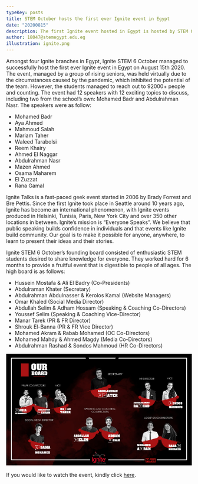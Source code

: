 ```yaml
---
typeKey: posts
title: STEM October hosts the first ever Ignite event in Egypt
date: "20200815"
description: The first Ignite event hosted in Egypt is hosted by STEM October.
author: 18047@stemegypt.edu.eg
illustration: ignite.png
---
```


Amongst four Ignite branches in Egypt, Ignite STEM 6 October managed to successfully host the first ever Ignite event in Egypt on August 15th 2020. The event, managed by a group of rising seniors, was held virtually due to the circumstances caused by the pandemic, which inhibited the potential of the team. However, the students managed to reach out to 92000+ people and counting. The event had 12 speakers with 12 exciting topics to discuss, including two from the school’s own: Mohamed Badr and Abdulrahman Nasr. The speakers were as follow:

- Mohamed Badr
- Aya Ahmed
- Mahmoud Salah
- Mariam Taher
- Waleed Tarabolsi
- Reem Khairy
- Ahmed El Naggar
- Abdulrahman Nasr
- Mazen Ahmed
- Osama Maharem
- El Zuzzat
- Rana Gamal

Ignite Talks is a fast-paced geek event started in 2006 by Brady Forrest and Bre Pettis. Since the first Ignite took place in Seattle around 10 years ago, Ignite has become an international phenomenon, with Ignite events produced in Helsinki, Tunisia, Paris, New York City and over 350 other locations in between.
Ignite’s mission is “Everyone Speaks”. We believe that public speaking builds confidence in individuals and that events like Ignite build community. Our goal is to make it possible for anyone, anywhere, to learn to present their ideas and their stories.

Ignite STEM 6 October’s founding board consisted of enthusiastic STEM students desired to share knowledge for everyone. They worked hard for 6 months to provide a fruitful event that is digestible to people of all ages. The high board is as follows:

- Hussein Mostafa & Ali El Badry (Co-Presidents)
- Abdulraman Khater (Secretary)
- Abdulrahman Abdulnasser & Kerolos Kamal (Website Managers)
- Omar Khaled (Social Media Director)
- Abdullah Selim & Adham Hossam (Speaking & Coaching Co-Directors)
- Youssef Selim (Speaking & Coaching Vice-Director)
- Manar Tarek (PR & FR Director)
- Shrouk El-Banna (PR & FR Vice Director)
- Mohamed Akram & Rabab Mohamed (OC Co-Directors)
- Mohamed Mahdy & Ahmed Magdy (Media Co-Directors)
- Abdulrahman Rashad & Sondos Mahmoud (HR Co-Directors)

![The Ignite Team High Board](igniteboard.png "The Ignite Team High Board")

If you would like to watch the event, kindly click [here](https://bit.ly/3mLOLuz).
